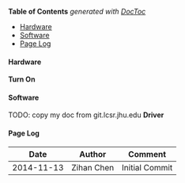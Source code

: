 <!-- START doctoc generated TOC please keep comment here to allow auto update -->
<!-- DON'T EDIT THIS SECTION, INSTEAD RE-RUN doctoc TO UPDATE -->
**Table of Contents**  *generated with [DocToc](http://doctoc.herokuapp.com/)*

- [Hardware](#hardware)
- [Software](#software)
- [Page Log](#page-log)

<!-- END doctoc generated TOC please keep comment here to allow auto update -->

#### Hardware 



**Turn On**

#### Software 
TODO: copy my doc from git.lcsr.jhu.edu 
**Driver** 



#### Page Log

| Date       | Author     | Comment        |
|------------|------------|----------------|
| 2014-11-13 | Zihan Chen | Initial Commit |

